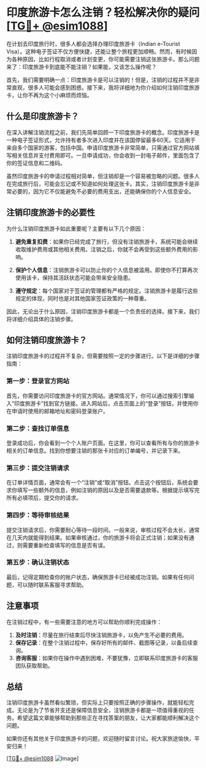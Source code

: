 # 印度旅游卡怎么注销？轻松解决你的疑问[[TG💪+ @esim1088](https://t.me/s/esim1088)]

在计划去印度旅行时，很多人都会选择办理印度旅游卡（Indian e-Tourist Visa）。这种电子签证不仅方便快捷，还能让整个旅程更加顺畅。然而，有时候因为各种原因，比如行程取消或者计划变更，你可能需要注销这张旅游卡。那么问题来了：印度旅游卡到底能不能注销？如果能，又该怎么操作呢？

首先，我们需要明确一点：印度旅游卡是可以注销的！但是，注销的过程并不是非常直观，很多人可能会感到困惑。接下来，我将详细地为你介绍如何注销印度旅游卡，让你不再为这个小麻烦而烦恼。

## 什么是印度旅游卡？

在深入讲解注销流程之前，我们先简单回顾一下印度旅游卡的概念。印度旅游卡是一种电子签证形式，允许持有者多次进入印度并在该国停留最多60天。它适用于来自多个国家的游客，包括中国。申请印度旅游卡非常简单，只需通过官方网站填写相关信息并支付费用即可。一旦申请成功，你会收到一封电子邮件，里面包含了你的签证信息和二维码。

虽然印度旅游卡的申请过程相对简单，但注销却是一个容易被忽略的问题。很多人在完成旅行后，可能会忘记或不知道如何处理这张卡。其实，注销印度旅游卡是非常必要的，因为它不仅能避免不必要的费用支出，还能确保你的个人信息安全。

## 注销印度旅游卡的必要性

为什么注销印度旅游卡如此重要呢？主要有以下几个原因：

1. **避免重复扣费**：如果你已经完成了旅行，但没有注销旅游卡，系统可能会继续收取维护费用或其他相关费用。注销之后，你就不会再受到这些额外费用的影响。

2. **保护个人信息**：注销旅游卡可以防止你的个人信息被滥用。即使你不打算再次使用该卡，保持其活跃状态可能会带来安全隐患。

3. **遵守规定**：每个国家对于签证的管理都有严格的规定。注销旅游卡是履行这些规定的体现，同时也是对其他国家签证政策的一种尊重。

因此，无论出于什么原因，注销印度旅游卡都是一个负责任的选择。接下来，我们将详细介绍具体的注销步骤。

## 如何注销印度旅游卡？

注销印度旅游卡的过程并不复杂，但需要按照一定的步骤进行。以下是详细的步骤指南：

### 第一步：登录官方网站

首先，你需要访问印度旅游卡的官方网站。通常情况下，你可以通过搜索引擎输入“印度旅游卡”找到官方链接。进入网站后，点击页面上的“登录”按钮，并使用你在申请时使用的邮箱地址和密码登录账户。

### 第二步：查找订单信息

登录成功后，你会看到一个个人账户页面。在这里，你可以查看所有与你的旅游卡相关的订单信息。找到你想要注销的那张卡对应的订单编号，并记录下来。

### 第三步：提交注销请求

在订单详情页面，通常会有一个“注销”或“取消”按钮。点击这个按钮后，系统会要求你填写一些额外的信息，例如注销的原因以及是否需要退款等。根据提示填写完所有必填项后，提交你的请求。

### 第四步：等待审核结果

提交注销请求后，你需要耐心等待一段时间。一般来说，审核过程不会太长，通常在几天内就能得到结果。如果审核通过，你的旅游卡将会正式注销；如果没有通过，则需要重新检查填写的信息是否有误。

### 第五步：确认注销状态

最后，记得定期检查你的账户状态，确保旅游卡已经被成功注销。如果有任何问题，可以随时联系客服寻求帮助。

## 注意事项

在注销过程中，有一些需要注意的地方可以帮助你顺利完成操作：

1. **及时注销**：尽量在旅行结束后尽快注销旅游卡，以免产生不必要的费用。
2. **保存记录**：在整个注销过程中，保存好所有的邮件、截图等记录，以备后续查询。
3. **咨询客服**：如果你在操作中遇到困难，不要犹豫，立即联系印度旅游卡的客服团队获取帮助。

## 总结

注销印度旅游卡虽然看似繁琐，但实际上只要按照正确的步骤操作，就能轻松完成。无论是为了节省开支还是保障信息安全，注销旅游卡都是一项值得重视的任务。希望这篇文章能够帮助到那些正在寻找答案的朋友，让大家都能顺利解决这个问题。

如果你还有其他关于印度旅游卡的问题，欢迎随时留言讨论。祝大家旅途愉快，平安归来！

[[TG💪+ @esim1088](https://t.me/s/esim1088) ![Image](https://i.postimg.cc/4NQfJmqS/Snipaste-2025-05-13-00-14-12.png)]